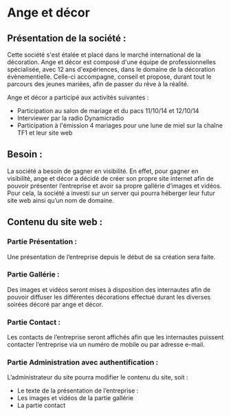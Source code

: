 # Ange et décor

## Présentation de la société :

Cette société s'est étalée et placé dans le marché international de la décoration.
Ange et décor est composé d'une équipe de professionnelles spécialisée, avec 12 ans d'expériences, dans le domaine de la décoration évènementielle. 
Celle-ci accompagne, conseil et propose, durant tout le parcours des jeunes mariées, afin de passer du rêve à la réalité. 

Ange et décor a participé aux activités suivantes :

- Participation au salon de mariage et du pacs 11/10/14 et 12/10/14
- Interviewer par la radio Dynamicradio
- Participation à l'émission 4 mariages pour une lune de miel sur la chaîne TF1 et leur site web

## Besoin :

La société a besoin de gagner en visibilité.
En effet, pour gagner en visibilité, ange et décor a décidé de créer son propre site internet afin de pouvoir présenter l’entreprise et avoir sa propre gallérie d’images et vidéos.
Pour cela, la société a investi sur un server qui pourra héberger leur futur site web ainsi qu’un nom de domaine.

## Contenu du site web :

### Partie Présentation :

Une présentation de l’entreprise depuis le début de sa création sera faite.

### Partie Gallérie :

Des images et vidéos seront mises à disposition des internautes afin de pouvoir diffuser les différentes décorations effectué durant les diverses soirées décoré par ange et décor.

### Partie Contact :

Les contacts de l’entreprise seront affichés afin que les internautes puissent contacter l’entreprise via un numéro de mobile ou par adresse e-mail.

### Partie Administration avec authentification :

L’administrateur du site pourra modifier le contenu du site, soit :

- Le texte de la présentation de l’entreprise :
- Les images et vidéos de la partie gallérie
- La partie contact
